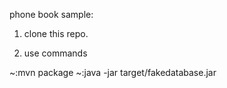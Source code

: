 phone book sample:

1. clone this repo.

2. use commands 

~:mvn package 
~:java -jar target/fakedatabase.jar
